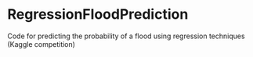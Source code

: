 # RegressionFloodPrediction
Code for predicting the probability of a flood using regression techniques (Kaggle competition)
